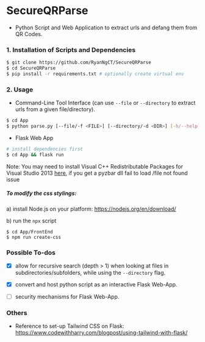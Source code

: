 # SecureQRParse

- Python Script and Web Application to extract urls and defang them from QR Codes.

### 1. Installation of Scripts and Dependencies
```bash
$ git clone https://github.com/RyanNgCT/SecureQRParse
$ cd SecureQRParse
$ pip install -r requirements.txt # optionally create virtual env
```

### 2. Usage
- Command-Line Tool Interface (can use `--file` or `--directory` to extract urls from a given file/directory).
```bash
$ cd App
$ python parse.py [--file/-f <FILE>] [--directory/-d <DIR>] [-h/--help]
```

- Flask Web App
```bash
# install dependencies first
$ cd App && flask run
```

Note: You may need to install Visual C++ Redistributable Packages for Visual Studio 2013 [here](https://www.microsoft.com/en-US/download/details.aspx?id=40784), if you get a pyzbar dll fail to load /file not found issue

##### To modify the css stylings:

a) install Node.js on your platform: https://nodejs.org/en/download/

b) run the `npx` script
```
$ cd App/FrontEnd
$ npm run create-css
```

### Possible To-dos

- [x] allow for recursive search (depth > 1) when looking at files in subdirectories/subfolders, while using the `--directory` flag.
- [x] convert and host python script as an interactive Flask Web-App.
- [ ] security mechanisms for Flask Web-App.


### Others
- Reference to set-up Tailwind CSS on Flask: https://www.codewithharry.com/blogpost/using-tailwind-with-flask/